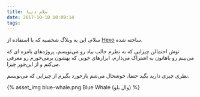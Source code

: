 ```yaml
---
title: سلام دنیا
date: 2017-10-10 10:09:14
tags:
---
```


سلام،
این یه وبلاگ شخصیه که با استفاده از [Hexo](https://hexo.io/) ساخته شده.  

توش احتمالن چیزایی که به نظرم جالب بیاد رو می‌نویسم، پروژه‌های بامزه ای که می‌بینم رو باهاتون به اشتراک می‌ذارم، ابزار‌های خوبی که بهشون بر‌می‌خورم رو معرفی می‌کنم و از این‌جور چیزا.  

نظری چیزی دارید بگید حتما، خوشحال می‌شم بازخورد بگیرم از چیزایی که می‌نویسم.  

{% asset_img blue-whale.png Blue Whale (وال بلو) %}
